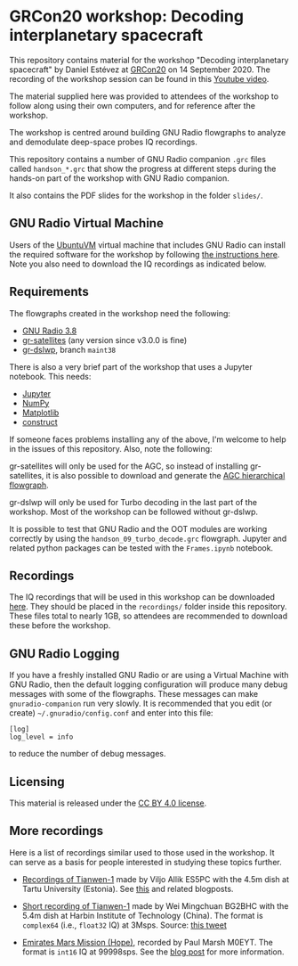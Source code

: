 # GRCon20 workshop: Decoding interplanetary spacecraft

This repository contains material for the workshop "Decoding interplanetary
spacecraft" by Daniel Estévez at [GRCon20](https://www.gnuradio.org/grcon/grcon20/)
on 14 September 2020. The recording of the workshop session can be found
in this [Youtube video](https://www.youtube.com/watch?v=RDbs6l4rMhs).

The material
supplied here was provided to attendees of the workshop to follow
along using their own computers, and for reference after the workshop.

The workshop is centred around building GNU Radio flowgraphs to analyze and
demodulate deep-space probes IQ recordings.

This repository contains a number of GNU Radio companion `.grc` files called
`handson_*.grc` that show the progress at different steps during the hands-on
part of the workshop with GNU Radio companion.

It also contains the PDF slides for the workshop in the folder `slides/`.

## GNU Radio Virtual Machine

Users of the [UbuntuVM](https://wiki.gnuradio.org/index.php/UbuntuVM) virtual
machine that includes GNU Radio can install the required software for the
workshop by following [the instructions
here](https://github.com/daniestevez/grcon2020-workshop/issues/1). Note you also
need to download the IQ recordings as indicated below.

## Requirements

The flowgraphs created in the workshop need the following:

* [GNU Radio 3.8](https://www.gnuradio.org/)
* [gr-satellites](https://github.com/daniestevez/gr-satellites) (any version
  since v3.0.0 is fine)
* [gr-dslwp](https://github.com/daniestevez/gr-dslwp/tree/maint38), branch
  `maint38`

There is also a very brief part of the workshop that uses a Jupyter
notebook. This needs:

* [Jupyter](https://jupyter.org/)
* [NumPy](https://numpy.org/)
* [Matplotlib](https://matplotlib.org/)
* [construct](https://construct.readthedocs.io/)

If someone faces problems installing any of the above, I'm welcome to help in
the issues of this repository. Also, note the following:

gr-satellites will only be used for the AGC, so instead of
installing gr-satellites, it is also possible to download and generate the
[AGC hierarchical
flowgraph](https://github.com/daniestevez/gr-satellites/blob/master/python/hier/rms_agc.grc).

gr-dslwp will only be used for Turbo decoding in the last part of the
workshop. Most of the workshop can be followed without gr-dslwp.

It is possible to test that GNU Radio and the OOT modules are working correctly
by using the `handson_09_turbo_decode.grc` flowgraph. Jupyter and related python
packages can be tested with the `Frames.ipynb` notebook.

## Recordings

The IQ recordings that will be used in this workshop can be downloaded
[here](http://eala.destevez.net/~daniel/grcon2020-workshop/). They should be
placed in the `recordings/` folder inside this repository. These files total to nearly
1GB, so attendees are recommended to download these before the workshop.

## GNU Radio Logging

If you have a freshly installed GNU Radio or are using a Virtual Machine with
GNU Radio, then the default logging configuration will produce many debug
messages with some of the flowgraphs. These messages can make
`gnuradio-companion` run very slowly. It is recommended that you edit (or
create) `~/.gnuradio/config.conf` and enter into this file:

```
[log]
log_level = info
```

to reduce the number of debug messages.

## Licensing

This material is released under the [CC BY 4.0
license](https://creativecommons.org/licenses/by/4.0/).

## More recordings

Here is a list of recordings similar used to those used in the workshop. It can
serve as a basis for people interested in studying these topics further.

* [Recordings of Tianwen-1](http://gs1.to.ee/public_to117/Obs/Viljo/dsn/tianwen/)
  made by Viljo Allik ES5PC with the 4.5m dish at Tartu University
  (Estonia).
  See [this](https://destevez.net/2020/07/tianwen-1-telemetry-modulation-and-coding/)
  and related blogposts.

* [Short recording of Tianwen-1](https://drive.google.com/file/d/1jcH1S0vUzzEplE5SU5VIxp2HClwHUDf8/view)
  made by Wei Mingchuan BG2BHC with the 5.4m dish at Harbin Institute of Technology (China).
  The format is `complex64` (i.e., `float32` IQ) at 3Msps.
  Source: [this tweet](https://twitter.com/bg2bhc/status/1290650921349914624)

* [Emirates Mars Mission (Hope)](http://eala.destevez.net/~daniel/20200719_232945_99998.raw),
  recorded by Paul Marsh M0EYT. The format is `int16` IQ at 99998sps. See the
  [blog post](https://destevez.net/2020/07/decoding-emirates-mars-mission-hope/)
  for more information.

